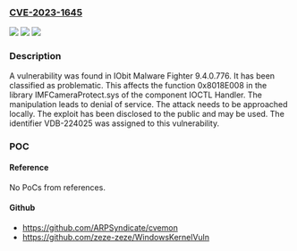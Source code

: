 ### [CVE-2023-1645](https://cve.mitre.org/cgi-bin/cvename.cgi?name=CVE-2023-1645)
![](https://img.shields.io/static/v1?label=Product&message=Malware%20Fighter&color=blue)
![](https://img.shields.io/static/v1?label=Version&message=%3D%209.4.0.776%20&color=brighgreen)
![](https://img.shields.io/static/v1?label=Vulnerability&message=CWE-404%20Denial%20of%20Service&color=brighgreen)

### Description

A vulnerability was found in IObit Malware Fighter 9.4.0.776. It has been classified as problematic. This affects the function 0x8018E008 in the library IMFCameraProtect.sys of the component IOCTL Handler. The manipulation leads to denial of service. The attack needs to be approached locally. The exploit has been disclosed to the public and may be used. The identifier VDB-224025 was assigned to this vulnerability.

### POC

#### Reference
No PoCs from references.

#### Github
- https://github.com/ARPSyndicate/cvemon
- https://github.com/zeze-zeze/WindowsKernelVuln

